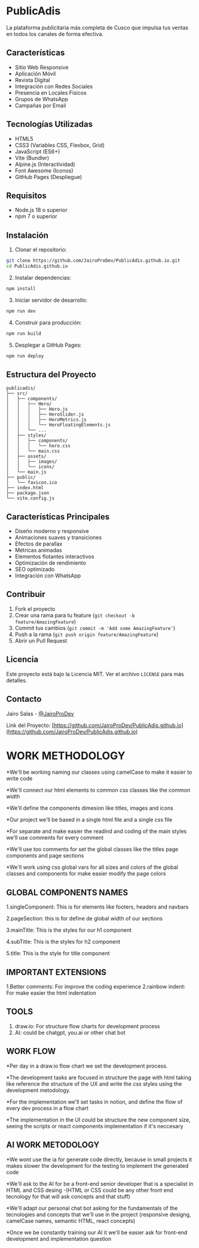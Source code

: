 # PublicAdis

La plataforma publicitaria más completa de Cusco que impulsa tus ventas en todos los canales de forma efectiva.

## Características

- Sitio Web Responsive
- Aplicación Móvil
- Revista Digital
- Integración con Redes Sociales
- Presencia en Locales Físicos
- Grupos de WhatsApp
- Campañas por Email

## Tecnologías Utilizadas

- HTML5
- CSS3 (Variables CSS, Flexbox, Grid)
- JavaScript (ES6+)
- Vite (Bundler)
- Alpine.js (Interactividad)
- Font Awesome (Iconos)
- GitHub Pages (Despliegue)

## Requisitos

- Node.js 18 o superior
- npm 7 o superior

## Instalación

1. Clonar el repositorio:
```bash
git clone https://github.com/JairoProDev/PublicAdis.github.io.git
cd PublicAdis.github.io
```

2. Instalar dependencias:
```bash
npm install
```

3. Iniciar servidor de desarrollo:
```bash
npm run dev
```

4. Construir para producción:
```bash
npm run build
```

5. Desplegar a GitHub Pages:
```bash
npm run deploy
```

## Estructura del Proyecto

```
publicadis/
├── src/
│   ├── components/
│   │   ├── Hero/
│   │   │   ├── Hero.js
│   │   │   ├── HeroSlider.js
│   │   │   ├── HeroMetrics.js
│   │   │   └── HeroFloatingElements.js
│   │   └── ...
│   ├── styles/
│   │   ├── components/
│   │   │   └── hero.css
│   │   └── main.css
│   ├── assets/
│   │   ├── images/
│   │   └── icons/
│   └── main.js
├── public/
│   └── favicon.ico
├── index.html
├── package.json
└── vite.config.js
```

## Características Principales

- Diseño moderno y responsive
- Animaciones suaves y transiciones
- Efectos de parallax
- Métricas animadas
- Elementos flotantes interactivos
- Optimización de rendimiento
- SEO optimizado
- Integración con WhatsApp

## Contribuir

1. Fork el proyecto
2. Crear una rama para tu feature (`git checkout -b feature/AmazingFeature`)
3. Commit tus cambios (`git commit -m 'Add some AmazingFeature'`)
4. Push a la rama (`git push origin feature/AmazingFeature`)
5. Abrir un Pull Request

## Licencia

Este proyecto está bajo la Licencia MIT. Ver el archivo `LICENSE` para más detalles.

## Contacto

Jairo Salas - [@JairoProDev](https://github.com/JairoProDev)

Link del Proyecto: [https://github.com/JairoProDev/PublicAdis.github.io](https://github.com/JairoProDev/PublicAdis.github.io)

# WORK METHODOLOGY

*We'll be working naming our classes using camelCase to make it easier to write code

*We'll connect our html elements to common css classes like the common width

*We'll define the components dimesion like titles, images and icons

*Our project we'll be based in a single html file and a single css file

*For separate and make easier the readind and coding of the main styles we'll use comments for every comment

*We'll use too comments for set the global classes like the titles page components and page sections

*We'll work using css global vars for all sizes and colors of the global classes and components for make easier modify the page colors

## GLOBAL COMPONENTS NAMES

1.singleComponent: This is for elements like footers, headers and navbars

2.pageSection: this is for define de global width of our sections

3.mainTitle: This is the styles for our h1 component

4.subTitle: This is the styles for h2 component

5.title: This is the style for title component

## IMPORTANT EXTENSIONS

1.Better comments: For improve the coding experience
2.rainbow indent: For make easier the html indentation

## TOOLS

1. draw.io: For structure flow charts for development process
2. AI: could be chatgpt, you.ai or other chat bot

## WORK FLOW

*Per day in a draw.io flow chart we set the development process.

*The development tasks are focused in structure the page with html taking like reference the structure of the UX and write the css styles using the development metodology.

*For the implementation we'll set tasks in notion, and define the flow of every dev process in a flow chart

*The implementation in the UI could be structure the new component size, seeing the scripts or react components implementation if it's neccesary

## AI WORK METODOLOGY

*We wont use the ia for generate code directly, because in small projects it makes slower the development for the testing to implement the generated code

*We'll ask to the AI for be a front-end senior developer that is a specialist in HTML and CSS desing
-(HTML or CSS could be any other front end tecnology for that will ask concepts and that stuff)

*We'll adapt our personal chat bot asking for the fundamentals of the tecnologies and concepts that we'll use in the project (responsive designg, camelCase names, semantic HTML, react concepts)

*Once we be constantly training our AI it we'll be easier ask for front-end development and implementation question
